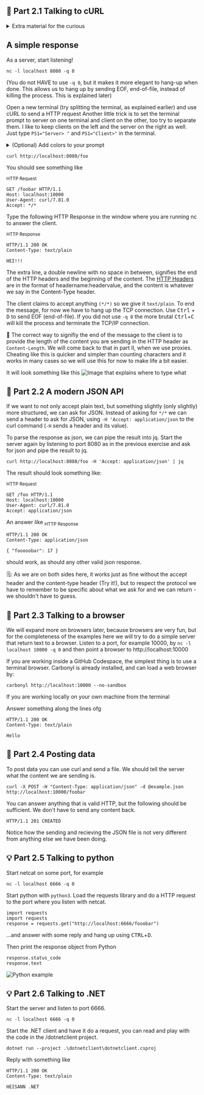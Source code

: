 
## 🧱 Part 2.1 Talking to cURL

<details>
    <summary> Extra material for the curious </summary>

A server will listen to connections on the server's IP adress and a designated port.
(In these exercises, we will only be able to answer one connection at a time, but in practice the server will hand off over connections so it can continue listen for new requests. Each connection is identified by its socket pair, that is the client's IP and port and the server's IP and port.)

</details>

## A simple response

As a server, start listening!
```
nc -l localhost 8080 -q 0
```
(You do not HAVE to use ```-q 0```, but it makes it more elegant to hang-up when done. This allows us to hang up by sending EOF, end-of-file, instead of killing the process. This is explained later)

Open a new terminal (try splitting the terminal, as explained earlier) and use cURL to send a HTTP request
Another little trick is to set the terminal prompt to server on one terminal and client on the other, too try to separate them. I like to keep clients on the left and the server on the right as well. Just type ```PS1="Server> "``` and ```PS1="Client>"``` in the terminal. 

<details>
    <summary> (Optional) Add colors to your prompt</summary> 
    
type ```PS1="\[\033[0;33m\]Server> \[\033[0m\]"```    
type ```PS1="\[\033[0;32m\]Client> \[\033[0m\]"```
</details>

```
curl http://localhost:8080/foo 
```

You should see something like 

<sub>HTTP Request</sub>
```
GET /foobar HTTP/1.1
Host: localhost:10000
User-Agent: curl/7.81.0
Accept: */*
```

Type the following HTTP Response in the window where you are running nc to answer the client. 

<sub>HTTP Response</sub>
```
HTTP/1.1 200 OK
Content-Type: text/plain

HEI!!!
```

The extra line, a double newline with no space in between, signifies the end of the HTTP headers and the beginning of the content. The [HTTP Headers](https://developer.mozilla.org/en-US/docs/Web/HTTP/Headers) are in the format of headername:headervalue, and the content is
whatever we say in the Content-Type header.

The client claims to accept anything ```(*/*)``` so we give it ```text/plain```.
To end the message, for now we have to hang up the TCP connection. Use <kbd>Ctrl</kbd> + <kbd>D</kbd> to send EOF (end-of-file).  If you did not use ```-q 0``` the more brutal <kbd>Ctrl</kbd>+<kbd>C</kbd> will kill the process and terminate the TCP/IP connection.

📝 The correct way to signifiy the end of the message to the client is to provide the length of the content you are sending in the HTTP header as ```Content-Length```. We will come back to that in part II, when we use proxies. Cheating like this is quicker and simpler than counting characters and it works in many cases so we will use this for now to make life a bit easier.

It will look something like this
![Image that explains where to type what](https://user-images.githubusercontent.com/88324093/226139174-37b35ae3-12bc-4a33-9e2d-c0eda8404d3e.png)

## 🧱 Part 2.2 A modern JSON API

If we want to not only accept plain text, but something slightly (only slightly) more structured, we can ask for JSON. Instead of asking for ```*/*``` we can send a header to ask for JSON, using ```-H 'Accept: application/json``` to the curl command (```-H``` sends a header and its value).

To parse the response as json, we can pipe the result into jq. Start the server again by listening to port 8080 as in the previous exercise and ask for json and pipe the result to jq.
```
curl http://localhost:8080/foo -H 'Accept: application/json' | jq
```

The result should look something like:

<sub>HTTP Request</sub>
```
GET /foo HTTP/1.1
Host: localhost:10000
User-Agent: curl/7.81.0
Accept: application/json
```

An answer like
<sub>HTTP Response </sub>
```
HTTP/1.1 200 OK
Content-Type: application/json

{ "fooooobar": 17 }
```

should work, as should any other valid json response. 

🗒️: As we are on both sides here, it works just as fine without the accept header and the content-type header (Try it!), but to respect the protocol we have to remember to be specific about what we ask for and we can return - we shouldn't have to guess. 

## 🧱 Part 2.3 Talking to a browser

We will expand more on browsers later, because browsers are very fun, but for the completeness of the examples here we will try to do a simple server that return text to a browser.
Listen to a port, for example 10000, by ```nc -l localhost 10000 -q 0``` and then point
a browser to http://localhost:10000

If you are working inside a GitHub Codespace, the simplest thing is to use a terminal browser. Carbonyl is already installed, and can load a web browser by:
```
carbonyl http://localhost:10000 --no-sandbox
```
If you are working locally on your own machine from the terminal


Answer something along the lines ofg
```
HTTP/1.1 200 OK
Content-Type: text/plain

Hello
```

## 🧱 Part 2.4 Posting data
To post data you can use curl and send a file. We should tell the server what the content we are sending is. 

```
curl -X POST -H "Content-Type: application/json" -d @example.json http://localhost:10000/foobar
```
 
You can answer anything that is valid HTTP, but the following should be sufficient. We don't have to send any content back.
```
HTTP/1.1 201 CREATED 
```

Notice how the sending and recieving the JSON file is not very different from anything else we have been doing. 

## 💡 Part 2.5 Talking to python 

Start netcat on some port, for example
```
nc -l localhost 6666 -q 0
```

Start python with ```python3```.
Load the requests library and do a HTTP request to the port where you listen with netcat.
```
import requests
import requests
response = requests.get("http://localhost:6666/fooobar")
```
...and answer with some reply and hang up using <kbd>CTRL</kbd>+<kbd>D</kbd>.

Then print the response object from Python
```
response.status_code
response.text
```

![Python example](https://user-images.githubusercontent.com/88324093/226142823-81a81d89-ec9e-47aa-8799-38d5e5c4abef.png)

## 💡 Part 2.6 Talking to .NET

Start the server and listen to port 6666.
```
nc -l localhost 6666 -q 0
```

Start the .NET client and have it do a request, you can read and play with the code in the /dotnetclient project.
```
dotnet run --project .\dotnetclient\dotnetclient.csproj
```

Reply with something like
```
HTTP/1.1 200 OK
Content-Type: text/plain

HEISANN .NET
```
